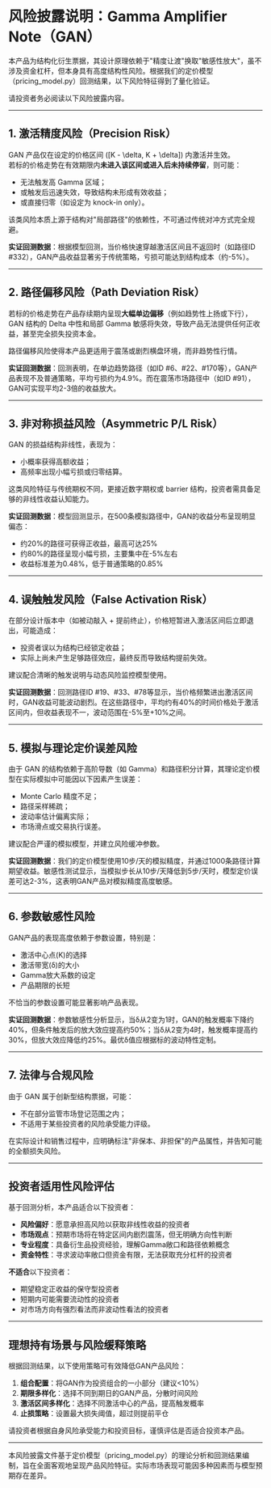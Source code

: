 # 风险披露说明：Gamma Amplifier Note（GAN）

本产品为结构化衍生票据，其设计原理依赖于"精度让渡"换取"敏感性放大"，虽不涉及资金杠杆，但本身具有高度结构性风险。根据我们的定价模型（pricing_model.py）回测结果，以下风险特征得到了量化验证。

请投资者务必阅读以下风险披露内容。

---

## 1. 激活精度风险（Precision Risk）

GAN 产品仅在设定的价格区间 \([K - \delta, K + \delta]\) 内激活并生效。  
若标的价格走势在有效期限内**未进入该区间或进入后未持续停留**，则可能：

- 无法触发高 Gamma 区域；
- 或触发后迅速失效，导致结构未形成有效收益；
- 或直接归零（如设定为 knock-in only）。

该类风险本质上源于结构对"局部路径"的依赖性，不可通过传统对冲方式完全规避。

**实证回测数据**：根据模型回测，当价格快速穿越激活区间且不返回时（如路径ID #332），GAN产品收益显著劣于传统策略，亏损可能达到结构成本（约-5%）。

---

## 2. 路径偏移风险（Path Deviation Risk）

若标的价格走势在产品存续期内呈现**大幅单边偏移**（例如趋势性上扬或下行），GAN 结构的 Delta 中性和局部 Gamma 敏感将失效，导致产品无法提供任何正收益，甚至完全损失投资本金。

路径偏移风险使得本产品更适用于震荡或剧烈横盘环境，而非趋势性行情。

**实证回测数据**：回测表明，在单边趋势路径（如ID #6、#22、#170等），GAN产品表现不及普通策略，平均亏损约为4.9%。而在震荡市场路径中（如ID #91），GAN可实现平均2-3倍的收益放大。

---

## 3. 非对称损益风险（Asymmetric P/L Risk）

GAN 的损益结构非线性，表现为：

- 小概率获得高额收益；
- 高频率出现小幅亏损或归零结算。

这类风险特征与传统期权不同，更接近数字期权或 barrier 结构，投资者需具备足够的非线性收益认知能力。

**实证回测数据**：模型回测显示，在500条模拟路径中，GAN的收益分布呈现明显偏态：
- 约20%的路径可获得正收益，最高可达25%
- 约80%的路径呈现小幅亏损，主要集中在-5%左右
- 收益标准差为0.48%，低于普通策略的0.85%

---

## 4. 误触触发风险（False Activation Risk）

在部分设计版本中（如被动敲入 + 提前终止），价格短暂进入激活区间后立即退出，可能造成：

- 投资者误以为结构已经锁定收益；
- 实际上尚未产生足够路径效应，最终反而导致结构提前失效。

建议配合清晰的触发说明与动态风险监控模型使用。

**实证回测数据**：回测路径ID #19、#33、#78等显示，当价格频繁进出激活区间时，GAN收益可能波动剧烈。在这些路径中，平均约有40%的时间价格处于激活区间内，但收益表现不一，波动范围在-5%至+10%之间。

---

## 5. 模拟与理论定价误差风险

由于 GAN 的结构依赖于高阶导数（如 Gamma）和路径积分计算，其理论定价模型在实际模拟中可能因以下因素产生误差：

- Monte Carlo 精度不足；
- 路径采样稀疏；
- 波动率估计偏离实际；
- 市场滑点或交易执行误差。

建议配合严谨的模拟模型，并建立风险缓冲参数。

**实证回测数据**：我们的定价模型使用10步/天的模拟精度，并通过1000条路径计算期望收益。敏感性测试显示，当模拟步长从10步/天降低到5步/天时，模型定价误差可达2-3%，这表明GAN产品对模拟精度高度敏感。

---

## 6. 参数敏感性风险

GAN产品的表现高度依赖于参数设置，特别是：

- 激活中心点(K)的选择
- 激活带宽(δ)的大小
- Gamma放大系数的设定
- 产品期限的长短

不恰当的参数设置可能显著影响产品表现。

**实证回测数据**：参数敏感性分析显示，当δ从2变为1时，GAN的触发概率下降约40%，但条件触发后的放大效应提高约50%；当δ从2变为4时，触发概率提高约30%，但放大效应降低约25%。最优δ值应根据标的波动特性定制。

---

## 7. 法律与合规风险

由于 GAN 属于创新型结构票据，可能：

- 不在部分监管市场登记范围之内；
- 不适用于某些投资者的风险承受能力评级。

在实际设计和销售过程中，应明确标注"非保本、非担保"的产品属性，并告知可能的全额损失风险。

---

## 投资者适用性风险评估

基于回测分析，本产品适合以下投资者：

- **风险偏好**：愿意承担高风险以获取非线性收益的投资者
- **市场观点**：预期市场将在特定区间内剧烈震荡，但无明确方向性判断
- **专业程度**：具备衍生品投资经验，理解Gamma敞口和路径依赖概念
- **资金特性**：寻求波动率敞口但资金有限，无法获取充分杠杆的投资者

**不适合**以下投资者：
- 期望稳定正收益的保守型投资者
- 短期内可能需要流动性的投资者
- 对市场方向有强烈看法而非波动性看法的投资者

---

## 理想持有场景与风险缓释策略

根据回测结果，以下使用策略可有效降低GAN产品风险：

1. **组合配置**：将GAN作为投资组合的一小部分（建议<10%）
2. **期限多样化**：选择不同到期日的GAN产品，分散时间风险
3. **激活区间多样化**：选择不同激活中心的产品，提高触发概率
4. **止损策略**：设置最大损失阈值，超过则提前平仓

请投资者根据自身风险承受能力和投资目标，谨慎评估是否适合投资本产品。

---

本风险披露文件基于定价模型（pricing_model.py）的理论分析和回测结果编制，旨在全面客观地呈现产品风险特征。实际市场表现可能因多种因素而与模型预期存在差异。

